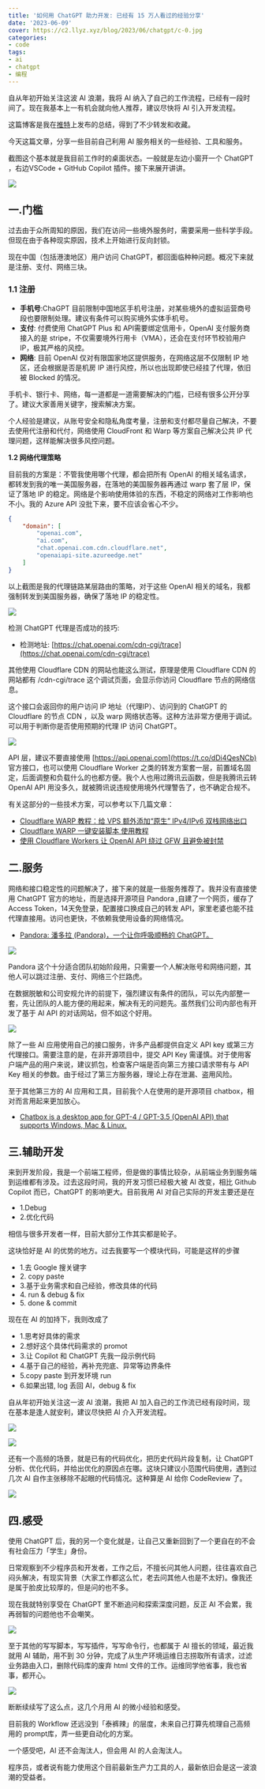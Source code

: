 ```yaml
---
title: '如何用 ChatGPT 助力开发: 已经有 15 万人看过的经验分享'
date: '2023-06-09'
cover: https://c2.llyz.xyz/blog/2023/06/chatgpt/c-0.jpg
categories:
- code
tags:
- ai
- chatgpt
- 编程
---
```


自从年初开始关注这波 AI 浪潮，我将 AI 纳入了自己的工作流程，已经有一段时间了。现在我基本上一有机会就向他人推荐，建议尽快将 AI 引入开发流程。

这篇博客是我在[推特](https://x.com/luoleiorg/status/1662145013151858689)上发布的总结，得到了不少转发和收藏。

今天这篇文章，分享一些目前自己利用 AI 服务相关的一些经验、工具和服务。

截图这个基本就是我目前工作时的桌面状态。一般就是左边小窗开一个 ChatGPT ，右边VSCode + GitHub Copilot 插件。接下来展开讲讲。

![](https://c2.llyz.xyz/blog/2023/06/chatgpt/c-1.jpg)

## **一.门槛**

过去由于众所周知的原因，我们在访问一些境外服务时，需要采用一些科学手段。但现在由于各种现实原因，技术上开始进行反向封锁。

现在中国（包括港澳地区）用户访问 ChatGPT，都回面临种种问题。概况下来就是注册、支付、网络三块。

### **1.1 注册**

- **手机号**:ChaGPT 目前限制中国地区手机号注册，对某些境外的虚拟运营商号段也要限制处理。建议有条件可以购买境外实体手机号。
- **支付**: 付费使用 ChatGPT Plus 和 API需要绑定信用卡，OpenAI 支付服务商接入的是 stripe，不仅需要境外行用卡（VMA），还会在支付环节校验用户 IP，极其严格的风控。
- **网络**: 目前 OpenAI 仅对有限国家地区提供服务，在网络这层不仅限制 IP 地区，还会根据是否是机房 IP 进行风控，所以也出现即使已经挂了代理，依旧被 Blocked 的情况。

手机卡、银行卡、网络，每一道都是一道需要解决的门槛，已经有很多公开分享了。建议大家善用关键字，搜索解决方案。

个人经验是建议，从账号安全和隐私角度考量，注册和支付都尽量自己解决，不要去使用代注册和代付，网络使用 CloudFront 和 Warp 等方案自己解决公共 IP 代理问题，这样能解决很多风控问题。

**1.2 网络代理策略**

目前我的方案是：不管我使用哪个代理，都会把所有 OpenAI 的相关域名请求，都转发到我的唯一美国服务器，在落地的美国服务器再通过 warp 套了层 IP，保证了落地 IP 的稳定。网络是个影响使用体验的东西，不稳定的网络对工作影响也不小。我的 Azure API 没批下来，要不应该会省心不少。

```json
{
    "domain": [
        "openai.com",
        "ai.com",
        "chat.openai.com.cdn.cloudflare.net",
        "openaiapi-site.azureedge.net"
    ]
}
```

以上截图是我的代理链路某层路由的策略，对于这些 OpenAI 相关的域名，我都强制转发到美国服务器，确保了落地 IP 的稳定性。

![](https://c2.llyz.xyz/blog/2023/06/chatgpt/c-3.jpg)

检测 ChatGPT 代理是否成功的技巧:

- 检测地址: [https://chat.openai.com/cdn-cgi/trace](https://chat.openai.com/cdn-cgi/trace)

其他使用 Cloudflare CDN 的网站也能这么测试，原理是使用 Cloudflare CDN 的网站都有 /cdn-cgi/trace 这个调试页面，会显示你访问 Cloudflare 节点的网络信息。

这个接口会返回你的用户访问 IP 地址（代理IP）、访问到的 ChatGPT 的 Cloudflare 的节点 CDN ，以及 warp 网络状态等。这种方法非常方便用于调试。可以用于判断你是否使用预期的代理 IP 访问 ChatGPT。

![](https://c2.llyz.xyz/blog/2023/06/chatgpt/c-4.jpg)

API 层，建议不要直接使用 [https://api.openai.com](https://t.co/dDi4QesNCb) 官方接口，也可以使用 Cloudflare Worker 之类的转发方案套一层，前置域名固定，后面调整和负载什么的也都方便。我个人也用过腾讯云函数，但是我腾讯云转 OpenAI API 用没多久，就被腾讯说违规使用境外代理警告了，也不确定合规不。

有关这部分的一些技术方案，可以参考以下几篇文章：

- [Cloudflare WARP 教程：给 VPS 额外添加“原生” IPv4/IPv6 双栈网络出口](https://p3terx.com/archives/use-cloudflare-warp-to-add-extra-ipv4-or-ipv6-network-support-to-vps-servers-for-free.html)
- [Cloudflare WARP 一键安装脚本 使用教程](https://p3terx.com/archives/cloudflare-warp-configuration-script.html)
- [使用 Cloudflare Workers 让 OpenAI API 绕过 GFW 且避免被封禁](https://github.com/noobnooc/noobnooc/discussions/9)

## **二.服务**

网络和接口稳定性的问题解决了，接下来的就是一些服务推荐了。我并没有直接使用 ChatGPT 官方的地址，而是选择开源项目 Pandora ,自建了一个网页，缓存了 Access Token，14天免登录，配置接口换成自己的转发 API，家里老婆也能不挂代理直接用。访问也更快，不依赖我使用设备的网络情况。

- [Pandora: 潘多拉 (Pandora)，一个让你呼吸顺畅的 ChatGPT。](https://github.com/pengzhile/pandora "Pandora: 潘多拉 (Pandora)，一个让你呼吸顺畅的 ChatGPT。")

![](https://c2.llyz.xyz/blog/2023/06/chatgpt/c-5.jpg)

Pandora 这个十分适合团队初始阶段用，只需要一个人解决账号和网络问题，其他人可以跳过注册、支付、网络三个拦路虎。

在数据脱敏和公司安规允许的前提下，强烈建议有条件的团队，可以先内部整一套，先让团队的人能方便的用起来，解决有无的问题先。虽然我们公司内部也有开发了基于 AI API 的对话网站，但不如这个好用。

![](https://c2.llyz.xyz/blog/2023/06/chatgpt/c-6.jpg)

除了一些 AI 应用使用自己的接口服务，许多产品都提供自定义 API key 或第三方代理接口。需要注意的是，在非开源项目中，提交 API Key 需谨慎。对于使用客户端产品的用户来说，建议抓包，检查客户端是否向第三方接口请求带有与 API Key 相关的参数。由于经过了第三方服务器，理论上存在泄漏、盗用风险。

至于其他第三方的 AI 应用和工具，目前我个人在使用的是开源项目 chatbox，相对而言用起来更加放心。

- [Chatbox is a desktop app for GPT-4 / GPT-3.5 (OpenAI API) that supports Windows, Mac & Linux.](https://github.com/Bin-Huang/chatbox)

## **三.辅助开发**

来到开发阶段，我是一个前端工程师，但是做的事情比较杂，从前端业务到服务端到运维都有涉及。过去这段时间，我的开发习惯已经极大被 AI 改变，相比 Github Copilot 而已，ChatGPT 的影响更大。目前我用 AI 对自己实际的开发主要还是在

- 1.Debug
- 2.优化代码

相信与很多开发者一样，目前大部分工作其实都是轮子。

这块恰好是 AI 的优势的地方。过去我要写一个模块代码，可能是这样的步骤

- 1.去 Google 搜关键字
- 2\. copy paste
- 3.基于业务需求和自己经验，修改具体的代码
- 4\. run & debug & fix
- 5\. done & commit

现在在 AI 的加持下，我则改成了

- 1.思考好具体的需求
- 2.想好这个具体代码需求的 promot
- 3.让 Copilot 和 ChatGPT 先我一段示例代码
- 4.基于自己的经验，再补充兜底、异常等边界条件
- 5.copy paste 到开发环境 run
- 6.如果出错, log 丢回 AI，debug & fix

自从年初开始关注这一波 AI 浪潮，我把 AI 加入自己的工作流已经有段时间，现在基本是逢人就安利，建议尽快把 AI 介入开发流程。

![](https://c2.llyz.xyz/blog/2023/06/chatgpt/c-12.jpg)

![](https://c2.llyz.xyz/blog/2023/06/chatgpt/c-7.jpg)

还有一个高频的场景，就是已有的代码优化，把历史代码片段复制，让 ChatGPT 分析、优化代码，并给出优化的原因点在哪。这块只建议小范围代码使用，遇到过几次 AI 自作主张移除不起眼的代码情况。这种算是 AI 给你 CodeReview 了。

![](https://c2.llyz.xyz/blog/2023/06/chatgpt/c-8.jpg)

## 四.感受

使用 ChatGPT 后，我的另一个变化就是，让自己又重新回到了一个更自在的不会有社会压力「学生」身份。

日常观察到不少程序员和开发者，工作之后，不擅长问其他人问题，往往喜欢自己闷头解决，有现实背景（大家工作都这么忙，老去问其他人也是不太好)。像我还是属于脸皮比较厚的，但是问的也不多。

现在我就特别享受在 ChatGPT 里不断追问和探索深度问题，反正 AI 不会累，我再弱智的问题他也不会嘲笑。

![](https://c2.llyz.xyz/blog/2023/06/chatgpt/c-10.jpg)

至于其他的写写脚本，写写插件，写写命令行，也都属于 AI 擅长的领域，最近我就用 AI 辅助，用不到 30 分钟，完成了从生产环境运维日志捞取所有请求，过滤业务路由入口，删除代码库的废弃 html 文件的工作。运维同学他省事，我也省事，都开心。

![](https://c2.llyz.xyz/blog/2023/06/chatgpt/c-9.jpg)

断断续续写了这么点，这几个月用 AI 的微小经验和感受。

目前我的 Workflow 还远没到「泰裤辣」的层度，未来自己打算先梳理自己高频用的 prompt库，弄一些更自动化的方案。

一个感受吧，AI 还不会淘汰人，但会用 AI 的人会淘汰人。

程序员，或者说有能力使用这个目前最新生产力工具的人，最新依旧会是这一波浪潮的受益者。
